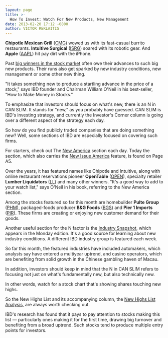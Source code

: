 ```yaml
---
layout: page
title: >-
  How To Invest: Watch For New Products, New Management
date: 2013-02-20 17:12 -0800
author: VICTOR REKLAITIS
---
```





**Chipotle Mexican Grill** ([CMG](https://research.investors.com/quote.aspx?symbol=CMG)) wowed us with its fast-casual burrito restaurants. **Intuitive Surgical** ([ISRG](https://research.investors.com/quote.aspx?symbol=ISRG)) soared with its robotic gear. And **Apple** ([AAPL](https://research.investors.com/quote.aspx?symbol=AAPL)) hit pay dirt with the iPhone.


Past [big winners in the stock market](http://news.investors.com/investing.aspx) often owe their advances to such big new products. Their runs also get sparked by new industry conditions, new management or some other new thing.


"It takes something new to produce a startling advance in the price of a stock," says IBD founder and Chairman William O'Neil in his best-seller, "How to Make Money in Stocks."


To emphasize that investors should focus on what's new, there is an N in CAN SLIM. It stands for "new," as you probably have guessed. CAN SLIM is IBD's investing strategy, and currently the Investor's Corner column is going over a different aspect of the strategy each day.


So how do you find publicly traded companies that are doing something new? Well, some sections of IBD are especially focused on covering such firms.


For starters, check out The [New America](http://news.investors.com/business/new-america.htm) section each day. Today the section, which also carries the [New Issue America](http://news.investors.com/business/issue-america.htm) feature, is found on Page A5.


Over the years, it has featured names like Chipotle and Intuitive, along with online restaurant reservations pioneer  **OpenTable** ([OPEN](https://research.investors.com/quote.aspx?symbol=OPEN)), specialty retailer  **Lumber Liquidators** ([LL](https://research.investors.com/quote.aspx?symbol=LL)) and many other winners. "It's a good way to add to your watch list," says O'Neil in his book, referring to the New America section.


Among the stocks featured so far this month are homebuilder  **Pulte Group** ([PHM](https://research.investors.com/quote.aspx?symbol=PHM)), packaged-foods producer **B&G Foods** ([BGS](https://research.investors.com/quote.aspx?symbol=BGS)) and **Pier 1 Imports** ([PIR](https://research.investors.com/quote.aspx?symbol=PIR)). These firms are creating or enjoying new customer demand for their goods.


Another useful section for the N factor is the [Industry Snapshot](http://news.investors.com/business/industry-snapshot.htm), which appears in the Monday edition. It's a good source for learning about new industry conditions. A different IBD industry group is featured each week.


So far this month, the featured industries have included automakers, which analysts say have entered a multiyear uptrend, and casino operators, which are benefiting from solid growth in the Chinese gambling haven of Macau.


In addition, investors should keep in mind that the N in CAN SLIM refers to focusing not just on what's fundamentally new, but also technically new.


In other words, watch for a stock chart that's showing shares touching new highs.


So the New Highs List and its accompanying column, the [New Highs List Analysis,](http://news.investors.com/investing-new-highs/022013-645110-lumber-liquidators-ends-mostly-flat.htm) are always worth checking out.


IBD's research has found that it pays to pay attention to stocks making this list — particularly ones making it for the first time, drawing big turnover and benefiting from a broad uptrend. Such stocks tend to produce multiple entry points for investors.





